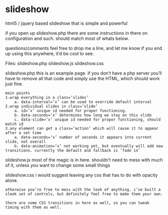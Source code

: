 slideshow
=========

html5 / jquery based slideshow that is simple and powerful

if you open up slideshow.php there are some instructions in there on configuration and such. should match most of whats below.

questions/comments feel free to drop me a line, and let me know if you end up using this anywhere, it’d be cool to see.

Files:
	slideshow.php
	slideshow.js
	slideshow.css

slideshow.php
	this is an example page. if you don’t have a php server you’ll have to remove all that code and simply use the HTML, which should work just fine.

	main points
	1.wrap everything in a class=‘slides’
		a. data-interval=‘x’ can be used to override default interval
	2.wrap individual slides in class=‘slide’
		a. id=‘x’ unique id needed for proper functioning.
		b. data-seconds=‘x’ determines how long we stay on this slide
		c. data-slide=‘x’ unique id needed for proper functioning, should match id
	3.any element can get a class=‘action’ which will cause it to appear after a set time
		a. data-seconds=‘x’ number of seconds it appears into current slide, not overall
		b. data-animation=‘x’ not working yet, but eventually will add new transitions. currently the default and fallback is ‘fade in’


slideshow.js
	most of the magic is in here. shouldn’t need to mess with much of it, unless you want to change some small things

slideshow.css
	i would suggest leaving any css that has to do with opacity alone.

	otherwise you’re free to mess with the look of anything. i’ve built a sleek set of controls, but definitely feel free to make them your own.

	there are some CSS transitions in here as well, so you can tweak timing with them as well.